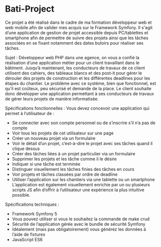 # Bati-Project
Ce projet a été réalisé dans le cadre de ma formation développeur web et web mobile afin de valider mes acquis sur le Framework Symfony. Il s'agit d’une application de gestion de projet accessible depuis PC/tablettes et smartphone afin de permettre de suivre des projets ainsi que les tâches associées en se fixant notamment des dates butoirs pour réaliser ses tâches. 

Sujet :
Développeur web PHP dans une agence, on vous a confié la réalisation d’une application métier
pour un client travaillant dans le bâtiment. Jusqu’à maintenant, les conducteurs de travaux de ce client utilisent des cahiers, des tableaux blancs et des post-it pour gérer
le dérouler des projets de construction et les différentes deadlines pour les étapes du chantier. Le problème avec ce système, bien que fonctionnel, 
est qu’il est coûteux, peu sécurisé et demande de la place. Le client souhaite donc développer une application permettant à ses conducteurs de
travaux de gérer leurs projets de manière informatisée.

Spécifications fonctionnelles :
Vous devez concevoir une application qui permet à l’utilisateur de :
- Se connecter avec son compte personnel ou de s’inscrire s’il n’a pas de compte
- Voir tous les projets de cet utilisateur sur une page
- Créer un nouveau projet via un formulaire
- Voir le détail d’un projet, c’est-à-dire le projet avec ses tâches quand il clique dessus
- Créer des tâches liées à un projet particulier via un formulaire
- Supprimer les projets et les tâche comme il le désire
- Indiquer si une tâche est terminée
- Distinguer visuellement les tâches finies des tâches en cours
- Voir projets et tâches classées par ordre de deadline
- Utiliser l’application sur les chantiers via une tablette ou un smartphone
L’application est également visuellement enrichie par un ou plusieurs scripts JS afin d’offrir à
l’utilisateur une expérience la plus intuitive possible.

Spécifications techniques :
- Framework Symfony 5
- Vous pouvez utiliser si vous le souhaitez la commande de make crud
- Sécurité de l’application gérée avec le bundle de sécurité Symfony
- Idéalement (mais pas obligatoirement) vous générez les données à l’aide de fixtures
- JavaScript ES6
